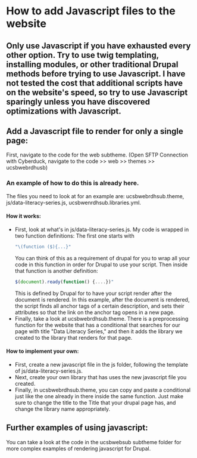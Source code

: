 # How to add Javascript files to the website

## Only use Javascript if you have exhausted every other option.  Try to use twig templating, installing modules, or other traditional Drupal methods before trying to use Javascript.  I have not tested the cost that additional scripts have on the website's speed, so try to use Javascript sparingly unless you have discovered optimizations with Javascript.  

## Add a Javascript file to render for only a single page:
First, navigate to the code for the web subtheme.  (Open SFTP Connection with Cyberduck, navigate to the code >> web >> themes >> ucsbwebrdhusb)

### An example of how to do this is already here.
The files you need to look at for an example are: ucsbwebrdhsub.theme, js/data-literacy-series.js, ucsbwenrdhsub.libraries.yml.
#### How it works:
- First, look at what's in js/data-literacy-series.js.  My code is wrapped in two function definitions: The first one starts with
  ```javascript
  "\(function ($){...}"
  ```
  You can think of this as a requirement of drupal for you to wrap all your code in this function in order for Drupal to use your script.  Then inside that function is another definition: 
  ```javascript
  $(document).ready(function() {....})"
  ```
  This is defined by Drupal for to have your script render after the document is rendered.  In this example, after the document is rendered, the script finds all anchor tags of a certain description, and sets their attributes so that the link on the anchor tag opens in a new page.
- Finally, take a look at ucsbwebrdhsub.theme.  There is a preprocessing function for the website that has a conditional that searches for our page with title "Data Literacy Series," and then it adds the library we created to the library that renders for that page.  
#### How to implement your own:
- First, create a new javascript file in the js folder, following the template of  js/data-literacy-series.js.
- Next, create your own library that has uses the new javascript file you created.  
- Finally, in  ucsbwebrdhsub.theme, you can copy and paste a conditional just like the one already in there inside the same function.  Just make sure to change the title to the Title that your drupal page has,  and change the library name appropriately. 

## Further examples of using javascript:  
You can take a look at the code in the ucsbwebsub subtheme folder for more complex examples of rendering javascript for Drupal.
